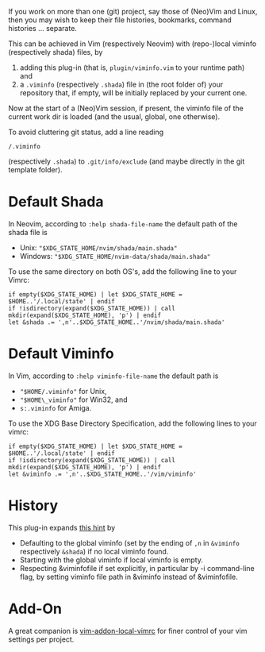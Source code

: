If you work on more than one (git) project, say those of (Neo)Vim and Linux, then you may wish to keep their file histories, bookmarks, command histories ... separate. 
<!-- Once this plugin is installed, that is, , you can enable a project/repo-local viminfo by `touch .viminfo` (respectively `touch .shada`): -->
This can be achieved in Vim (respectively Neovim) with (repo-)local viminfo (respectively shada) files, by

1. adding this plug-in (that is, `plugin/viminfo.vim` to your runtime path) and
1. a `.viminfo` (respectively `.shada`) file in (the root folder of) your repository that, if empty, will be initially replaced by your current one.

Now at the start of a (Neo)Vim session, if present, the viminfo file of the current work dir is loaded (and the usual, global, one otherwise).

To avoid cluttering git status, add a line reading

```
/.viminfo
```

(respectively `.shada`) to `.git/info/exclude` (and maybe directly in the git template folder).

# Default Shada

In Neovim, according to `:help shada-file-name` the default path of the shada file is

- Unix:     `"$XDG_STATE_HOME/nvim/shada/main.shada"`
- Windows:  `"$XDG_STATE_HOME/nvim-data/shada/main.shada"`

To use the same directory on both OS's, add the following line to your Vimrc:

```vim
if empty($XDG_STATE_HOME) | let $XDG_STATE_HOME = $HOME..'/.local/state' | endif
if !isdirectory(expand($XDG_STATE_HOME)) | call mkdir(expand($XDG_STATE_HOME), 'p') | endif
let &shada .= ',n'..$XDG_STATE_HOME..'/nvim/shada/main.shada'
```

# Default Viminfo

In Vim, according to `:help viminfo-file-name` the default path is

- `"$HOME/.viminfo"` for Unix,
- `"$HOME\_viminfo"` for Win32, and
- `s:.viminfo` for Amiga.

To use the XDG Base Directory Specification, add the following lines to your
vimrc:

```vim
if empty($XDG_STATE_HOME) | let $XDG_STATE_HOME = $HOME..'/.local/state' | endif
if !isdirectory(expand($XDG_STATE_HOME)) | call mkdir(expand($XDG_STATE_HOME), 'p') | endif
let &viminfo .= ',n'..$XDG_STATE_HOME..'/vim/viminfo'
```

# History

This plug-in expands [this hint](https://www.reddit.com/r/vim/comments/povbkh/tip_viminfo_per_project/) by

- Defaulting to the global viminfo (set by the ending of `,n` in `&viminfo` respectively `&shada`) if no local viminfo found.
- Starting with the global viminfo if local viminfo is empty.
- Respecting &viminfofile if set explicitly, in particular by -i command-line flag, by setting viminfo file path in &viminfo instead of &viminfofile.

# Add-On

A great companion is [vim-addon-local-vimrc](https://github.com/MarcWeber/vim-addon-local-vimrc/) for finer control of your vim settings per project.
